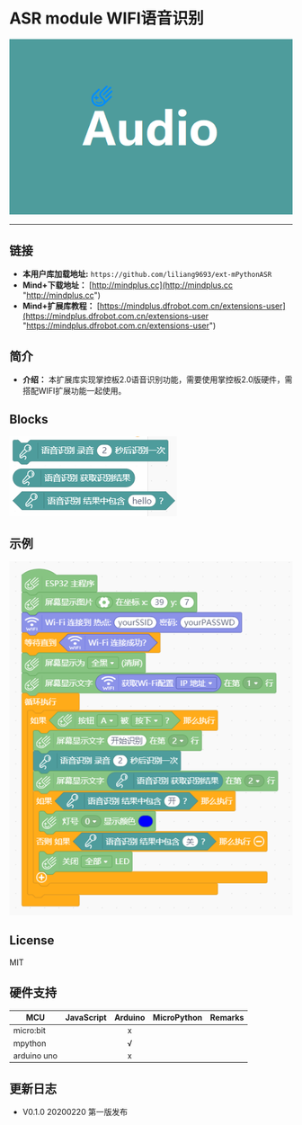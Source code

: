 # ASR module WIFI语音识别


![](./arduinoC/_images/featured.png)

---------------------------------------------------------


## 链接
- **本用户库加载地址:** ```https://github.com/liliang9693/ext-mPythonASR```
- **Mind+下载地址：** [http://mindplus.cc](http://mindplus.cc "http://mindplus.cc")    
- **Mind+扩展库教程：** [https://mindplus.dfrobot.com.cn/extensions-user](https://mindplus.dfrobot.com.cn/extensions-user "https://mindplus.dfrobot.com.cn/extensions-user")    

## 简介

- **介绍：** 本扩展库实现掌控板2.0语音识别功能，需要使用掌控板2.0版硬件，需搭配WIFI扩展功能一起使用。  

## Blocks

![](./arduinoC/_images/block.png)

## 示例
![](./arduinoC/_images/example.png)



## License

MIT

## 硬件支持

MCU                | JavaScript    | Arduino   | MicroPython    | Remarks
------------------ | :----------: | :----------: | :---------: | -----
micro:bit        |             |       x       |             | 
mpython        |             |        √      |             | 
arduino uno    |             |        x      |             | 
 

## 更新日志
- V0.1.0  20200220 第一版发布



